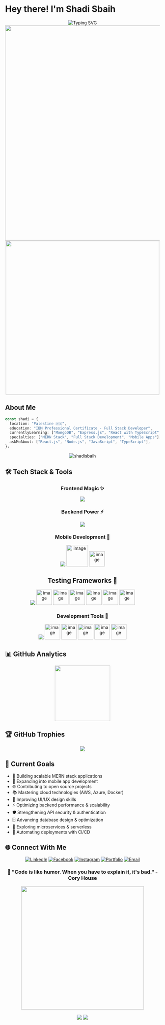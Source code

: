 #  Hey there! I'm Shadi Sbaih

<div align="center">
  <img src="https://readme-typing-svg.herokuapp.com?font=Fira+Code&size=32&duration=2800&pause=2000&color=A9FEF7&center=true&vCenter=true&width=940&lines=Full+Stack+Developer;MERN+Stack+Enthusiast;Mobile+App+Developer;Problem+Solver+%26+Code+Craftsman" alt="Typing SVG" />
  <div align="center">
  <img src="https://user-images.githubusercontent.com/74038190/212284100-561aa473-3905-4a80-b561-0d28506553ee.gif" width="700">
</div>

</div>


<div align="center">
  <img src="https://user-images.githubusercontent.com/74038190/225813708-98b745f2-7d22-48cf-9150-083f1b00d6c9.gif" width="500">
</div>

##  About Me

```typescript
const shadi = {
  location: "Palestine 🇵🇸",
  education: "IBM Professional Certificate - Full Stack Developer",
  currentlyLearning: ["MongoDB", "Express.js", "React with TypeScript", "Node.js"],
  specialties: ["MERN Stack", "Full Stack Development", "Mobile Apps"],
  askMeAbout: ["React.js", "Node.js", "JavaScript", "TypeScript"],
};
```


<div align="center">
  <img src="https://komarev.com/ghpvc/?username=shadisbaih&label=Profile%20views&color=0e75b6&style=for-the-badge" alt="shadisbaih" />
</div>

## 🛠️ Tech Stack & Tools

<div align="center">

### Frontend Magic ✨
<img src="https://skillicons.dev/icons?i=html,css,sass,javascript,typescript,tailwind,bootstrap,react,nextjs,angular" />

### Backend Power ⚡
<img src="https://skillicons.dev/icons?i=python,express,nestjs,mongodb,postgresql,mysql,firebase,supabase" />

### Mobile Development 📱
<img src="https://skillicons.dev/icons?i=,flutter" />
<img width="70" height="70" alt="image" src="https://github.com/user-attachments/assets/1ff92aae-a2e8-410f-abf2-c9198a0a4c93" />
<img width="50" height="50" alt="image" src="https://github.com/user-attachments/assets/1a53982d-ece0-4eda-90ff-3410f5532fc9" />




## Testing Frameworks 🧪
<img src="https://skillicons.dev/icons?i=jest" />
<img width="50" height="50" alt="image" src="https://github.com/user-attachments/assets/211419af-4566-41d3-bd0c-7995fe3e593d" />
<img width="50" height="50" alt="image" src="https://github.com/user-attachments/assets/a99d18f4-db1c-4861-9ae1-7427de12f3a9" />
<img width="50" height="50" alt="image" src="https://github.com/user-attachments/assets/093d5301-8c76-4a4e-827d-3da1d326d58a" />
<img width="50" height="50" alt="image" src="https://github.com/user-attachments/assets/b7d31a4e-7246-4438-a7dc-9ea6ba46dd19" />
<img width="50" height="50" alt="image" src="https://github.com/user-attachments/assets/10abaf4e-0977-4552-bc01-d4a226960c45" />
<img width="50" height="50" alt="image" src="https://github.com/user-attachments/assets/86f24640-ea67-4ac6-b934-95f9b6e14a0b" />





### Development Tools 🔧
<img src="https://skillicons.dev/icons?i=git,github,vscode,docker,azure,netlify,vercel" />
<img width="50" height="50" alt="image" src="https://github.com/user-attachments/assets/a4fb4ce8-4956-4d75-b902-c6347a73bc77" />
<img width="50" height="50" alt="image" src="https://github.com/user-attachments/assets/ac3d7217-2345-46ea-a620-8223e9f79a4b" />
<img width="50" height="50" alt="image" src="https://github.com/user-attachments/assets/beda0d28-4a8a-4b56-abbd-49eb59de3a93" />
<img width="50" height="50" alt="image" src="https://github.com/user-attachments/assets/845be38f-770c-4d42-bf4f-7e9fc0174deb" />
<img width="50" height="50" alt="image" src="https://github.com/user-attachments/assets/82066c35-a559-4d36-af11-b6b6436e6679" />





</div>

## 📊 GitHub Analytics

<div align="center">
  <img height="180em" src="https://github-readme-stats.vercel.app/api/top-langs/?username=shadisbaih&layout=compact&langs_count=8&theme=tokyonight"/>
</div>


## 🏆 GitHub Trophies
<div align="center">
  <img src="https://github-profile-trophy.vercel.app/?username=shadisbaih&theme=tokyonight&no-frame=true&no-bg=false&margin-w=4" />
</div>


## 🎯 Current Goals

- 🔭 Building scalable MERN stack applications  
- 📱 Expanding into mobile app development  
- 🌐 Contributing to open source projects  
- 📚 Mastering cloud technologies (AWS, Azure, Docker)  
- 🎨 Improving UI/UX design skills  
- ⚡ Optimizing backend performance & scalability  
- 🛡️ Strengthening API security & authentication  
- 🗄️ Advancing database design & optimization  
- 🔄 Exploring microservices & serverless  
- 🚀 Automating deployments with CI/CD  


## 🌐 Connect With Me

<div align="center">

[![LinkedIn](https://img.shields.io/badge/LinkedIn-0077B5?style=for-the-badge&logo=linkedin&logoColor=white)](https://linkedin.com/in/shadi-sbaih)
[![Facebook](https://img.shields.io/badge/Facebook-1877F2?style=for-the-badge&logo=facebook&logoColor=white)](https://fb.com/shadi.sbaih.18)
[![Instagram](https://img.shields.io/badge/Instagram-E4405F?style=for-the-badge&logo=instagram&logoColor=white)](https://instagram.com/i.shadi.s)
[![Portfolio](https://img.shields.io/badge/Portfolio-FF5722?style=for-the-badge&logo=google-chrome&logoColor=white)](https://shadisbaih.netlify.app)
[![Email](https://img.shields.io/badge/Email-D14836?style=for-the-badge&logo=gmail&logoColor=white)](mailto:shadisbaih.dev@gmail.com)

</div>

<div align="center">
  <h3>💫 "Code is like humor. When you have to explain it, it's bad." - Cory House</h3>
</div>

<div align="center">
  <img src="https://user-images.githubusercontent.com/74038190/212284158-e840e285-664b-44d7-b79b-e264b5e54825.gif" width="400">
</div>
<br/>

<div align="center">
  <img src="https://forthebadge.com/images/badges/built-with-love.svg" />
  <img src="https://forthebadge.com/images/badges/powered-by-coffee.svg" />
</div>
